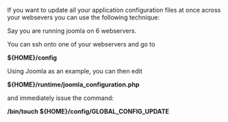 If you want to update all your application configuration files at once across your websevers you can use the following technique:

Say you are running joomla on 6 webservers. 

You can ssh onto one of your webservers and go to 

**${HOME}/config**  

Using Joomla as an example, you can then edit 

**${HOME}/runtime/joomla_configuration.php**  

and immediately issue the command:

**/bin/touch ${HOME}/config/GLOBAL_CONFIG_UPDATE**  
